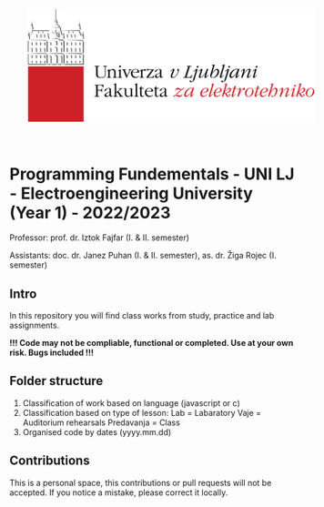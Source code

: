 <p align="center">
  <img src="fe.png" style="padding: 32px" />
</p>

# Programming Fundementals - UNI LJ - Electroengineering University (Year 1) - 2022/2023

Professor: prof. dr. Iztok Fajfar (I. & II. semester)

Assistants: doc. dr. Janez Puhan (I. & II. semester), as. dr. Žiga Rojec (I. semester)

## Intro 

In this repository you will find class works from study, practice and lab assignments.

**!!! Code may not be compliable, functional or completed. Use at your own risk. Bugs included !!!**

## Folder structure

1. Classification of work based on language (javascript or c)
2. Classification based on type of lesson:
Lab = Labaratory
Vaje = Auditorium rehearsals
Predavanja = Class
3. Organised code by dates (yyyy.mm.dd)

## Contributions
This is a personal space, this contributions or pull requests will not be accepted. If you notice a mistake, please correct it locally.
